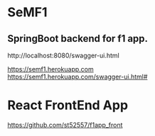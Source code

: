 # SeMF1
## SpringBoot backend for f1 app.
http://localhost:8080/swagger-ui.html

https://semf1.herokuapp.com </br>
https://semf1.herokuapp.com/swagger-ui.html#


# React FrontEnd App
https://github.com/st52557/f1app_front
